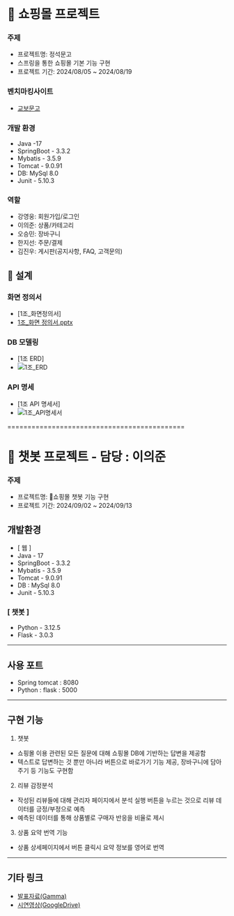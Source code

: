 # 📌 쇼핑몰 프로젝트
### 주제
- 프로젝트명: 정석문고
- 스프링을 통한 쇼핑몰 기본 기능 구현
- 프로젝트 기간: 2024/08/05 ~ 2024/08/19

### 벤치마킹사이트
- [교보문고](https://www.kyobobook.co.kr/)

### 개발 환경
- Java -17
- SpringBoot - 3.3.2
- Mybatis - 3.5.9
- Tomcat - 9.0.91
- DB: MySql 8.0
- Junit - 5.10.3

### 역할
- 강영웅: 회원가입/로그인
- 이의준: 상품/카테고리
- 오승민: 장바구니
- 한지선: 주문/결제
- 김진우: 게시판(공지사항, FAQ, 고객문의)

## 📌 설계
### 화면 정의서
- [1조_화면정의서]
- [1조_화면 정의서.pptx](https://github.com/user-attachments/files/16655691/1._.pptx)

### DB 모델링
- [1조 ERD]
- ![1조_ERD](https://github.com/user-attachments/assets/6cd6ec47-c8ad-4ea6-a00e-e6c43415db75)

### API 명세
- [1조 API 명세서]
- ![1조_API명세서](https://github.com/user-attachments/assets/ad06578c-d9e3-42d8-a4d4-e12916ccc063)


============================================

# 📌 챗봇 프로젝트 - 담당 : 이의준

### 주제
- 프로젝트명: 쇼핑몰 챗봇 기능 구현
- 프로젝트 기간: 2024/09/02 ~ 2024/09/13

## 개발환경
- [ 웹 ]
- Java - 17
- SpringBoot - 3.3.2
- Mybatis - 3.5.9
- Tomcat - 9.0.91
- DB : MySql 8.0
- Junit - 5.10.3

### [ 챗봇 ]
- Python - 3.12.5
- Flask - 3.0.3

-----------

## 사용 포트
- Spring tomcat : 8080
- Python : flask : 5000

-----------

## 구현 기능

1. 챗봇
- 쇼핑몰 이용 관련된 모든 질문에 대해 쇼핑몰 DB에 기반하는 답변을 제공함
- 텍스트로 답변하는 것 뿐만 아니라 버튼으로 바로가기 기능 제공, 장바구니에 담아주기 등 기능도 구현함

2. 리뷰 감정분석
- 작성된 리뷰들에 대해 관리자 페이지에서 분석 실행 버튼을 누르는 것으로 리뷰 데이터를 긍정/부정으로 예측
- 예측된 데이터를 통해 상품별로 구매자 반응을 비율로 제시

3. 상품 요약 번역 기능
- 상품 상세페이지에서 버튼 클릭시 요약 정보를 영어로 번역

---------

## 기타 링크
- [발표자료(Gamma)](https://gamma.app/docs/ToyProject-3-h9ilx5of589d6up)
- [시연영상(GoogleDrive)](https://drive.google.com/drive/folders/1YlBQdHelUarTYEgdIHRX-Ml70O_tOebM?usp=sharing)

